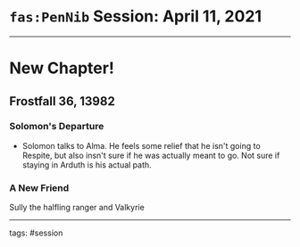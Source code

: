 # `fas:PenNib` Session: April 11, 2021
---

# New Chapter!

## Frostfall 36, 13982

### Solomon's Departure
- Solomon talks to Alma. He feels some relief that he isn't going to Respite, but also insn't sure if he was actually meant to go. Not sure if staying in Arduth is his actual path.

### A New Friend
Sully the halfling ranger and Valkyrie


---

tags: #session



